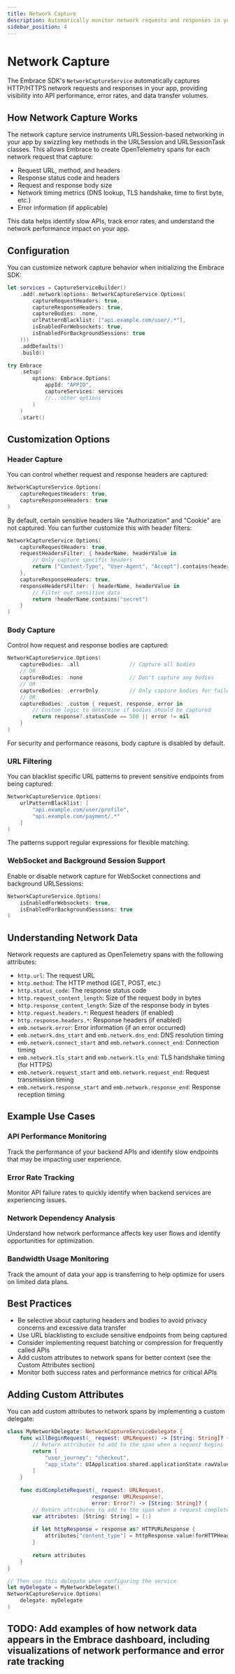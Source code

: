 ```yaml
---
title: Network Capture
description: Automatically monitor network requests and responses in your iOS app
sidebar_position: 4
---
```


# Network Capture

The Embrace SDK's `NetworkCaptureService` automatically captures HTTP/HTTPS network requests and responses in your app, providing visibility into API performance, error rates, and data transfer volumes.

## How Network Capture Works

The network capture service instruments URLSession-based networking in your app by swizzling key methods in the URLSession and URLSessionTask classes. This allows Embrace to create OpenTelemetry spans for each network request that capture:

- Request URL, method, and headers
- Response status code and headers
- Request and response body size
- Network timing metrics (DNS lookup, TLS handshake, time to first byte, etc.)
- Error information (if applicable)

This data helps identify slow APIs, track error rates, and understand the network performance impact on your app.

## Configuration

You can customize network capture behavior when initializing the Embrace SDK:

```swift
let services = CaptureServiceBuilder()
    .add(.network(options: NetworkCaptureService.Options(
        captureRequestHeaders: true,
        captureResponseHeaders: true,
        captureBodies: .none,
        urlPatternBlacklist: ["api.example.com/user/.*"],
        isEnabledForWebsockets: true,
        isEnabledForBackgroundSessions: true
    )))
    .addDefaults()
    .build()

try Embrace
    .setup(
        options: Embrace.Options(
            appId: "APPID",
            captureServices: services
            //...other options
        )
    )
    .start()
```

## Customization Options

### Header Capture

You can control whether request and response headers are captured:

```swift
NetworkCaptureService.Options(
    captureRequestHeaders: true,
    captureResponseHeaders: true
)
```

By default, certain sensitive headers like "Authorization" and "Cookie" are not captured. You can further customize this with header filters:

```swift
NetworkCaptureService.Options(
    captureRequestHeaders: true,
    requestHeadersFilter: { headerName, headerValue in
        // Only capture specific headers
        return ["Content-Type", "User-Agent", "Accept"].contains(headerName)
    },
    captureResponseHeaders: true,
    responseHeadersFilter: { headerName, headerValue in
        // Filter out sensitive data
        return !headerName.contains("secret")
    }
)
```

### Body Capture

Control how request and response bodies are captured:

```swift
NetworkCaptureService.Options(
    captureBodies: .all                // Capture all bodies
    // OR
    captureBodies: .none               // Don't capture any bodies
    // OR
    captureBodies: .errorOnly          // Only capture bodies for failed requests
    // OR
    captureBodies: .custom { request, response, error in
        // Custom logic to determine if bodies should be captured
        return response?.statusCode == 500 || error != nil
    }
)
```

For security and performance reasons, body capture is disabled by default.

### URL Filtering

You can blacklist specific URL patterns to prevent sensitive endpoints from being captured:

```swift
NetworkCaptureService.Options(
    urlPatternBlacklist: [
        "api.example.com/user/profile",
        "api.example.com/payment/.*"
    ]
)
```

The patterns support regular expressions for flexible matching.

### WebSocket and Background Session Support

Enable or disable network capture for WebSocket connections and background URLSessions:

```swift
NetworkCaptureService.Options(
    isEnabledForWebsockets: true,
    isEnabledForBackgroundSessions: true
)
```

## Understanding Network Data

Network requests are captured as OpenTelemetry spans with the following attributes:

- `http.url`: The request URL
- `http.method`: The HTTP method (GET, POST, etc.)
- `http.status_code`: The response status code
- `http.request_content_length`: Size of the request body in bytes
- `http.response_content_length`: Size of the response body in bytes
- `http.request.headers.*`: Request headers (if enabled)
- `http.response.headers.*`: Response headers (if enabled)
- `emb.network.error`: Error information (if an error occurred)
- `emb.network.dns_start` and `emb.network.dns_end`: DNS resolution timing
- `emb.network.connect_start` and `emb.network.connect_end`: Connection timing
- `emb.network.tls_start` and `emb.network.tls_end`: TLS handshake timing (for HTTPS)
- `emb.network.request_start` and `emb.network.request_end`: Request transmission timing
- `emb.network.response_start` and `emb.network.response_end`: Response reception timing

## Example Use Cases

### API Performance Monitoring

Track the performance of your backend APIs and identify slow endpoints that may be impacting user experience.

### Error Rate Tracking

Monitor API failure rates to quickly identify when backend services are experiencing issues.

### Network Dependency Analysis

Understand how network performance affects key user flows and identify opportunities for optimization.

### Bandwidth Usage Monitoring

Track the amount of data your app is transferring to help optimize for users on limited data plans.

## Best Practices

- Be selective about capturing headers and bodies to avoid privacy concerns and excessive data transfer
- Use URL blacklisting to exclude sensitive endpoints from being captured
- Consider implementing request batching or compression for frequently called APIs
- Add custom attributes to network spans for better context (see the Custom Attributes section)
- Monitor both success rates and performance metrics for critical APIs

## Adding Custom Attributes

You can add custom attributes to network spans by implementing a custom delegate:

```swift
class MyNetworkDelegate: NetworkCaptureServiceDelegate {
    func willBeginRequest(_ request: URLRequest) -> [String: String]? {
        // Return attributes to add to the span when a request begins
        return [
            "user_journey": "checkout",
            "app_state": UIApplication.shared.applicationState.rawValue.description
        ]
    }
    
    func didCompleteRequest(_ request: URLRequest, 
                           response: URLResponse?, 
                           error: Error?) -> [String: String]? {
        // Return attributes to add to the span when a request completes
        var attributes: [String: String] = [:]
        
        if let httpResponse = response as? HTTPURLResponse {
            attributes["content_type"] = httpResponse.value(forHTTPHeaderField: "Content-Type") ?? "unknown"
        }
        
        return attributes
    }
}

// Then use this delegate when configuring the service
let myDelegate = MyNetworkDelegate()
NetworkCaptureService.Options(
    delegate: myDelegate
)
```

## TODO: Add examples of how network data appears in the Embrace dashboard, including visualizations of network performance and error rate tracking 